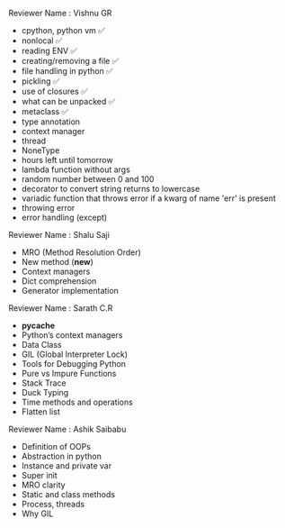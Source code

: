 Reviewer Name : Vishnu GR

- cpython, python vm ✅
- nonlocal ✅
- reading ENV ✅
- creating/removing a file ✅
- file handling in python ✅
- pickling ✅
- use of closures ✅
- what can be unpacked ✅
- metaclass ✅
- type annotation
- context manager
- thread
- NoneType
- hours left until tomorrow
- lambda function without args
- random number between 0 and 100
- decorator to convert string returns to lowercase
- variadic function that throws error if a kwarg of name 'err' is present
- throwing error
- error handling (except)

Reviewer Name : Shalu Saji

- MRO (Method Resolution Order)
- New method (**new**)
- Context managers
- Dict comprehension
- Generator implementation

Reviewer Name : Sarath C.R

- **pycache**
- Python’s context managers
- Data Class
- GIL (Global Interpreter Lock)
- Tools for Debugging Python
- Pure vs Impure Functions
- Stack Trace
- Duck Typing
- Time methods and operations
- Flatten list

Reviewer Name : Ashik Saibabu

- Definition of OOPs
- Abstraction in python
- Instance and private var
- Super init
- MRO clarity
- Static and class methods
- Process, threads
- Why GIL

